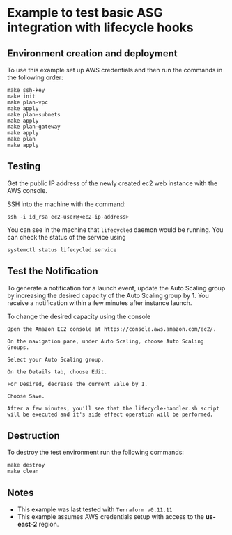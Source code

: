 # Example to test basic ASG integration with lifecycle hooks

## Environment creation and deployment

To use this example set up AWS credentials and then run the commands in the
following order:

```
make ssh-key
make init
make plan-vpc
make apply
make plan-subnets
make apply
make plan-gateway
make apply
make plan
make apply
```

## Testing

Get the public IP address of the newly created ec2 web instance with the AWS console.

SSH into the machine with the command:

```
ssh -i id_rsa ec2-user@<ec2-ip-address>
```

You can see in the machine that `lifecycled` daemon would be
running. You can check the status of the service using

```
systemctl status lifecycled.service
```


## Test the Notification

To generate a notification for a launch event, update the Auto Scaling group by increasing the desired capacity of the Auto Scaling group by 1. You receive a notification within a few minutes after instance launch.

To change the desired capacity using the console

    Open the Amazon EC2 console at https://console.aws.amazon.com/ec2/.

    On the navigation pane, under Auto Scaling, choose Auto Scaling Groups.

    Select your Auto Scaling group.

    On the Details tab, choose Edit.

    For Desired, decrease the current value by 1.

    Choose Save.

    After a few minutes, you'll see that the lifecycle-handler.sh script will be executed and it's side effect operation will be performed.


## Destruction

To destroy the test environment run the following commands:

```
make destroy
make clean
```

## Notes
- This example was last tested with `Terraform v0.11.11`
- This example assumes AWS credentials setup with access to the **us-east-2** region.
